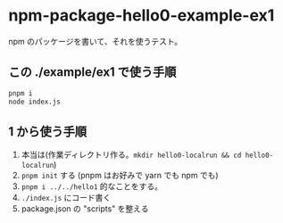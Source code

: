 # npm-package-hello0-example-ex1

npm のパッケージを書いて、それを使うテスト。

## この ./example/ex1 で使う手順

```sh
pnpm i
node index.js
```

## 1 から使う手順

1. 本当は(作業ディレクトリ作る。`mkdir hello0-localrun && cd hello0-localrun`)
1. `pnpm init` する (pnpm はお好みで yarn でも npm でも)
1. `pnpm i ../../hello1` 的なことをする。
1. `./index.js` にコード書く
1. package.json の "scripts" を整える

